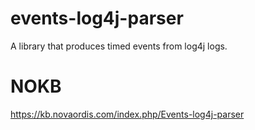 # events-log4j-parser

A library that produces timed events from log4j logs.

# NOKB

https://kb.novaordis.com/index.php/Events-log4j-parser
